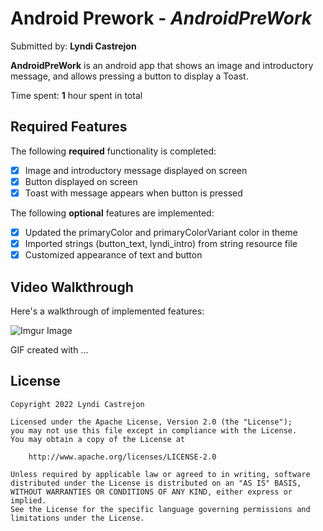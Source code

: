 # Android Prework - *AndroidPreWork*

Submitted by: **Lyndi Castrejon**

**AndroidPreWork** is an android app that shows an image and introductory message, and allows pressing a button to display a Toast.

Time spent: **1** hour spent in total

## Required Features

The following **required** functionality is completed:

* [x] Image and introductory message displayed on screen
* [x] Button displayed on screen
* [x] Toast with message appears when button is pressed

The following **optional** features are implemented:

* [x] Updated the primaryColor and primaryColorVariant color in theme
* [x] Imported strings (button_text, lyndi_intro) from string resource file
* [x] Customized appearance of text and button

## Video Walkthrough

Here's a walkthrough of implemented features:

![Imgur Image](https://imgur.com/a/VwvDcTe.gif)

<!-- Replace this with whatever GIF tool you used! -->
GIF created with ...
<!-- Recommended tools:
[Kap](https://getkap.co/) for macOS
[ScreenToGif](https://www.screentogif.com/) for Windows
[peek](https://github.com/phw/peek) for Linux. -->


## License

    Copyright 2022 Lyndi Castrejon

    Licensed under the Apache License, Version 2.0 (the "License");
    you may not use this file except in compliance with the License.
    You may obtain a copy of the License at

        http://www.apache.org/licenses/LICENSE-2.0

    Unless required by applicable law or agreed to in writing, software
    distributed under the License is distributed on an "AS IS" BASIS,
    WITHOUT WARRANTIES OR CONDITIONS OF ANY KIND, either express or implied.
    See the License for the specific language governing permissions and
    limitations under the License.
